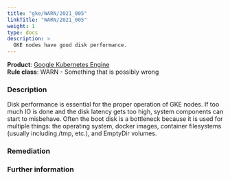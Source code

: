 ```yaml
---
title: "gke/WARN/2021_005"
linkTitle: "WARN/2021_005"
weight: 1
type: docs
description: >
  GKE nodes have good disk performance.
---
```


**Product**: [Google Kubernetes Engine](https://cloud.google.com/kubernetes-engine)\
**Rule class**: WARN - Something that is possibly wrong

### Description


Disk performance is essential for the proper operation of GKE nodes. If
too much IO is done and the disk latency gets too high, system components
can start to misbehave. Often the boot disk is a bottleneck because it is
used for multiple things: the operating system, docker images, container
filesystems (usually including /tmp, etc.), and EmptyDir volumes.

### Remediation

### Further information

